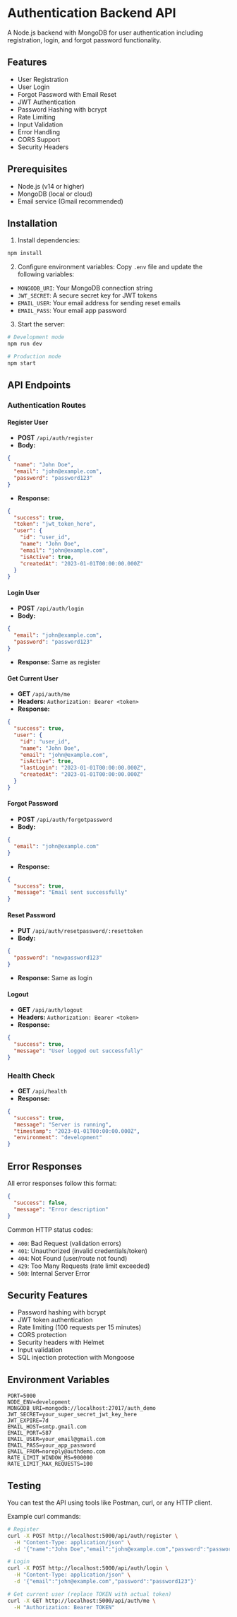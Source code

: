 # Authentication Backend API

A Node.js backend with MongoDB for user authentication including registration, login, and forgot password functionality.

## Features

- User Registration
- User Login
- Forgot Password with Email Reset
- JWT Authentication
- Password Hashing with bcrypt
- Rate Limiting
- Input Validation
- Error Handling
- CORS Support
- Security Headers

## Prerequisites

- Node.js (v14 or higher)
- MongoDB (local or cloud)
- Email service (Gmail recommended)

## Installation

1. Install dependencies:
```bash
npm install
```

2. Configure environment variables:
Copy `.env` file and update the following variables:
- `MONGODB_URI`: Your MongoDB connection string
- `JWT_SECRET`: A secure secret key for JWT tokens
- `EMAIL_USER`: Your email address for sending reset emails
- `EMAIL_PASS`: Your email app password

3. Start the server:
```bash
# Development mode
npm run dev

# Production mode
npm start
```

## API Endpoints

### Authentication Routes

#### Register User
- **POST** `/api/auth/register`
- **Body:**
```json
{
  "name": "John Doe",
  "email": "john@example.com",
  "password": "password123"
}
```
- **Response:**
```json
{
  "success": true,
  "token": "jwt_token_here",
  "user": {
    "id": "user_id",
    "name": "John Doe",
    "email": "john@example.com",
    "isActive": true,
    "createdAt": "2023-01-01T00:00:00.000Z"
  }
}
```

#### Login User
- **POST** `/api/auth/login`
- **Body:**
```json
{
  "email": "john@example.com",
  "password": "password123"
}
```
- **Response:** Same as register

#### Get Current User
- **GET** `/api/auth/me`
- **Headers:** `Authorization: Bearer <token>`
- **Response:**
```json
{
  "success": true,
  "user": {
    "id": "user_id",
    "name": "John Doe",
    "email": "john@example.com",
    "isActive": true,
    "lastLogin": "2023-01-01T00:00:00.000Z",
    "createdAt": "2023-01-01T00:00:00.000Z"
  }
}
```

#### Forgot Password
- **POST** `/api/auth/forgotpassword`
- **Body:**
```json
{
  "email": "john@example.com"
}
```
- **Response:**
```json
{
  "success": true,
  "message": "Email sent successfully"
}
```

#### Reset Password
- **PUT** `/api/auth/resetpassword/:resettoken`
- **Body:**
```json
{
  "password": "newpassword123"
}
```
- **Response:** Same as login

#### Logout
- **GET** `/api/auth/logout`
- **Headers:** `Authorization: Bearer <token>`
- **Response:**
```json
{
  "success": true,
  "message": "User logged out successfully"
}
```

### Health Check
- **GET** `/api/health`
- **Response:**
```json
{
  "success": true,
  "message": "Server is running",
  "timestamp": "2023-01-01T00:00:00.000Z",
  "environment": "development"
}
```

## Error Responses

All error responses follow this format:
```json
{
  "success": false,
  "message": "Error description"
}
```

Common HTTP status codes:
- `400`: Bad Request (validation errors)
- `401`: Unauthorized (invalid credentials/token)
- `404`: Not Found (user/route not found)
- `429`: Too Many Requests (rate limit exceeded)
- `500`: Internal Server Error

## Security Features

- Password hashing with bcrypt
- JWT token authentication
- Rate limiting (100 requests per 15 minutes)
- CORS protection
- Security headers with Helmet
- Input validation
- SQL injection protection with Mongoose

## Environment Variables

```env
PORT=5000
NODE_ENV=development
MONGODB_URI=mongodb://localhost:27017/auth_demo
JWT_SECRET=your_super_secret_jwt_key_here
JWT_EXPIRE=7d
EMAIL_HOST=smtp.gmail.com
EMAIL_PORT=587
EMAIL_USER=your_email@gmail.com
EMAIL_PASS=your_app_password
EMAIL_FROM=noreply@authdemo.com
RATE_LIMIT_WINDOW_MS=900000
RATE_LIMIT_MAX_REQUESTS=100
```

## Testing

You can test the API using tools like Postman, curl, or any HTTP client.

Example curl commands:

```bash
# Register
curl -X POST http://localhost:5000/api/auth/register \
  -H "Content-Type: application/json" \
  -d '{"name":"John Doe","email":"john@example.com","password":"password123"}'

# Login
curl -X POST http://localhost:5000/api/auth/login \
  -H "Content-Type: application/json" \
  -d '{"email":"john@example.com","password":"password123"}'

# Get current user (replace TOKEN with actual token)
curl -X GET http://localhost:5000/api/auth/me \
  -H "Authorization: Bearer TOKEN"
```
